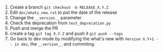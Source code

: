1. Create a branch ``git checkout -b RELEASE_X.Y.Z``
2. Edit ``doc/whats_new.rst`` to put the date of the release
3. Change the ``__version__`` parameter
4. Check the deprecation from `test_deprecation.py`
5. Push and merge the PR
6. create a tag ``git tag X.Y.Z`` and push it ``git push --tags``
7. Go back to dev mode by modifying the what's new with ``Version X.Y+1 -- in dev``,
   the ``__version__`` and commiting.

